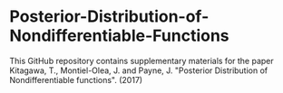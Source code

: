 # Posterior-Distribution-of-Nondifferentiable-Functions
This GitHub repository contains supplementary materials for the paper Kitagawa, T., Montiel-Olea, J. and Payne, J. "Posterior Distribution of Nondifferentiable functions". (2017)

